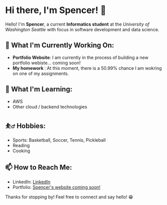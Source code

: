 <h1>Hi there, I'm Spencer! 👋</h1>

<p>Hello! I'm <strong>Spencer</strong>, a current <strong>Informatics student</strong> at the <em>University of Washington Seattle</em> with focus in software development and data science.</p>

<h2>🔭 What I'm Currently Working On:</h2>
<ul>
  <li><strong>Portfolio Website</strong>: I am currently in the process of building a new portfolio webiste... coming soon!</li>
  <li><strong>My homework </strong>: At this moment, there is a 50.99% chance I am wokring on one of my assignments.</li>
</ul>

<h2>🌱 What I'm Learning:</h2>
<ul>
  <li>AWS </li>
  <li>Other cloud / backend technologies</li>
</ul>

<h2>⛹️‍♂️ Hobbies:</h2>
<ul>
  <li>Sports: Basketball, Soccer, Tennis, Pickleball </li>
  <li>Reading</li>
  <li>Cooking</li>
</ul>

<h2>📫 How to Reach Me:</h2>
<ul>
  <li>LinkedIn: <a href="https://www.linkedin.com/in/spencergard/">LinkedIn</a></li>
  <li>Portfolio: <a href="[Your Portfolio Website]">Spencer's website coming soon!</a></li>
</ul>

<p>Thanks for stopping by! Feel free to connect and say hello! 😁</p>


<!---<img src="https://github-readme-stats.vercel.app/api/top-langs/?username=gardnas&layout=compact"/> --->
